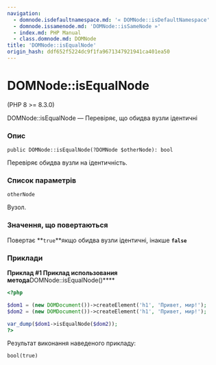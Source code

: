 ```yaml
---
navigation:
  - domnode.isdefaultnamespace.md: '« DOMNode::isDefaultNamespace'
  - domnode.issamenode.md: 'DOMNode::isSameNode »'
  - index.md: PHP Manual
  - class.domnode.md: DOMNode
title: 'DOMNode::isEqualNode'
origin_hash: ddf652f5224dc9f1fa9671347921941ca401ea50
---
```

# DOMNode::isEqualNode

(PHP 8 >= 8.3.0)

DOMNode::isEqualNode — Перевіряє, що обидва вузли ідентичні

### Опис

```methodsynopsis
public DOMNode::isEqualNode(?DOMNode $otherNode): bool
```

Перевіряє обидва вузли на ідентичність.

### Список параметрів

`otherNode`

Вузол.

### Значення, що повертаються

Повертає \*\*`true`\*\*якщо обидва вузли ідентичні, інакше **`false`**

### Приклади

**Приклад #1 Приклад использования метода**DOMNode::isEqualNode()\*\*\*\*

```php
<?php

$dom1 = (new DOMDocument())->createElement('h1', 'Привет, мир!');
$dom2 = (new DOMDocument())->createElement('h1', 'Привет, мир!');

var_dump($dom1->isEqualNode($dom2));
?>
```

Результат виконання наведеного прикладу:

```
bool(true)
```
